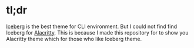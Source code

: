 # tl;dr
[Iceberg](http://cocopon.github.io/iceberg.vim/) is the best theme for CLI environment. But I could not find find Iceberg for [Alacritty](https://github.com/jwilm/alacritty). This is because I made this repository for to show you Alacritty theme which for those who like Iceberg theme.
